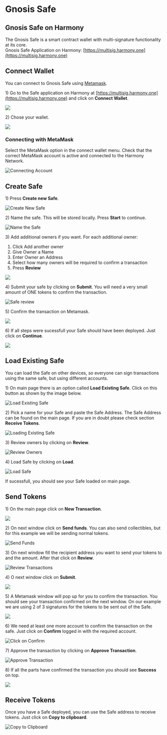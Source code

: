 # Gnosis Safe

## Gnosis Safe on Harmony

The Gnosis Safe is a smart contract wallet with multi-signature functionality at its core.   
Gnosis Safe Application on Harmony: [https://multisig.harmony.one](https://multisig.harmony.one)

## Connect Wallet

You can connect to Gnosis Safe using [Metamask](../../../network/wallets/browser-extensions-wallets/metamask-wallet.md).

1\) Go to the Safe application on Harmony at [https://multisig.harmony.one](https://multisig.harmony.one) and click on **Connect Wallet**.

![](../../../.gitbook/assets/gnosis-safe1.png)

2\) Chose your wallet.

![](../../../.gitbook/assets/gnosis-safe2.png)

### Connecting with MetaMask

Select the MetaMask option in the connect wallet menu. Check that the correct MetaMask account is active and connected to the Harmony Network.

![Connecting Account](../../../.gitbook/assets/gnosis-safe3.png)

## Create Safe

1\) Press **Create new Safe**.

![Create New Safe](../../../.gitbook/assets/gnosis-safe4.png)

2\) Name the safe. This will be stored locally. Press **Start** to continue.

![Name the Safe](../../../.gitbook/assets/gnosis-safe5.png)

3\) Add additional owners if you want. For each additional owner:

1. Click Add another owner
2. Give Owner a Name
3. Enter Owner an Address
4. Select how many owners will be required to confirm a transaction
5. Press **Review**

![](../../../.gitbook/assets/gnosis-safe6%20%281%29.png)

4\) Submit your safe by clicking on **Submit**. You will need a very small amount of ONE tokens to confirm the transaction.

![Safe review](../../../.gitbook/assets/gnosis-safe7.png)

5\) Confirm the transaction on Metamask.

![](../../../.gitbook/assets/gnosis-safe8.png)

6\) If all steps were sucessfull your Safe should have been deployed. Just click on **Continue**.

![](../../../.gitbook/assets/gnosis-safe9.png)

## Load Existing Safe

You can load the Safe on other devices, so everyone can sign transactions using the same safe, but using different accounts.

1\) On main page there is an option called **Load Existing Safe**. Click on this button as shown by the image below.

![Load Existing Safe](../../../.gitbook/assets/gnosis-safe11.png)

2\) Pick a name for your Safe and paste the Safe Address. The Safe Address can be found on the main page. If you are in doubt please check section **Receive Tokens**.

![Loading Existing Safe](../../../.gitbook/assets/gnosis-safe12.png)

3\) Review owners by clicking on **Review**.

![Review Owners](../../../.gitbook/assets/gnosis-safe13.png)

4\) Load Safe by clicking on **Load**.

![Load Safe](../../../.gitbook/assets/gnosis-safe14.png)

If sucessfull, you should see your Safe loaded on main page.

## Send Tokens

1\) On the main page click on **New Transaction**.

![](../../../.gitbook/assets/gnosis-safe15.png)

2\) On next window click on **Send funds**. You can also send collectibles, but for this example we will be sending normal tokens.

![Send Funds](../../../.gitbook/assets/gnosis-safe16.png)

3\) On next window fill the recipient address you want to send your tokens to and the amount. After that click on **Review**.

![Review Transactions](../../../.gitbook/assets/gnosis-safe17.png)

4\) O next window click on **Submit**.

![](../../../.gitbook/assets/gnosis-safe18.png)

5\) A Metamask window will pop up for you to confirm the transaction. You should see your transaction confirmed on the next window. On our example we are using 2 of 3 signatures for the tokens to be sent out of the Safe.

![](../../../.gitbook/assets/gnosis-safe19.png)

6\) We need at least one more account to confirm the transaction on the safe. Just click on **Confirm** logged in with the required account.

![Click on Confirm](../../../.gitbook/assets/gnosis-safe20.png)

7\) Approve the transaction by clicking on **Approve Transaction**.

![Approve Transaction](../../../.gitbook/assets/gnosis-safe21.png)

8\) If all the parts have confirmed the transaction you should see **Success** on top.

![](../../../.gitbook/assets/gnosis-safe22.png)

## Receive Tokens

Once you have a Safe deployed, you can use the Safe address to receive tokens. Just click on **Copy to clipboard**.

![Copy to Clipboard](../../../.gitbook/assets/gnosis-safe10.png)

